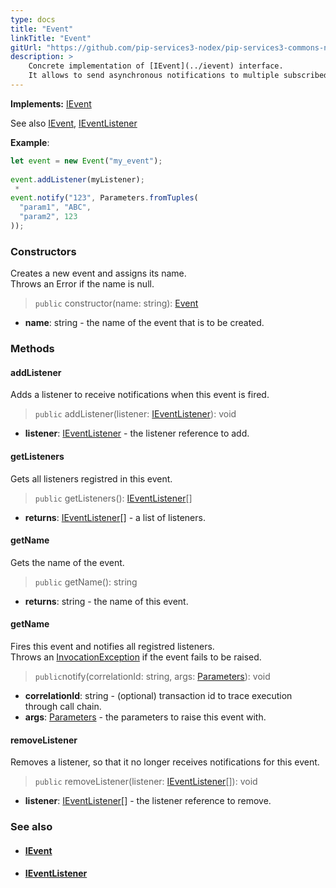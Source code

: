 ```yaml
---
type: docs
title: "Event"
linkTitle: "Event"
gitUrl: "https://github.com/pip-services3-nodex/pip-services3-commons-nodex"
description: > 
    Concrete implementation of [IEvent](../ievent) interface.
    It allows to send asynchronous notifications to multiple subscribed listeners.
---
```


**Implements:** [IEvent](../ievent)

See also [IEvent](../ievent), [IEventListener](../ievent_listener)

**Example**:

```typescript
let event = new Event("my_event");
 
event.addListener(myListener);
 *     
event.notify("123", Parameters.fromTuples(
  "param1", "ABC",
  "param2", 123
));

```

### Constructors

Creates a new event and assigns its name.  
Throws an Error if the name is null.

> `public` constructor(name: string): [Event]()

- **name**: string - the name of the event that is to be created.

### Methods

#### addListener
Adds a listener to receive notifications when this event is fired.

> `public` addListener(listener: [IEventListener](../ievent_listener)): void

- **listener**: [IEventListener](../ievent_listener) - the listener reference to add.

#### getListeners
Gets all listeners registred in this event.

> `public` getListeners(): [IEventListener](../ievent_listener)[]

- **returns**: [IEventListener](../ievent_listener)[] - a list of listeners.

#### getName
Gets the name of the event.

> `public` getName(): string 

- **returns**: string - the name of this event.

#### getName
Fires this event and notifies all registred listeners.  
Throws an [InvocationException](../errors/invocation_exception) if the event fails to be raised.

> `public`notify(correlationId: string, args: [Parameters](../../run/parameters)): void

- **correlationId**: string - (optional) transaction id to trace execution through call chain.
- **args**: [Parameters](../../run/parameters) - the parameters to raise this event with.

#### removeListener
Removes a listener, so that it no longer receives notifications for this event.

> `public` removeListener(listener: [IEventListener](../ievent_listener)[]): void

- **listener**: [IEventListener](../ievent_listener)[] - the listener reference to remove.


### See also
- #### [IEvent](../ievent)
- #### [IEventListener](../ievent_listener)